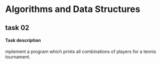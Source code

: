 # Algorithms and Data Structures
## task 02

#### Task description

mplement a program which prints all combinations of players for a tennis tournament.
